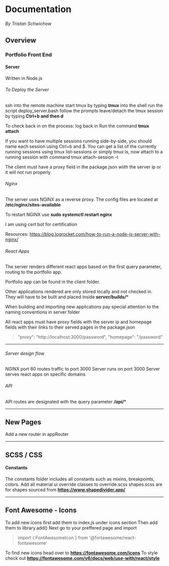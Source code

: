 
# Documentation

###### By Tristan Schwichow

## Overview

### Portfolio Front End

#### Server 
Written in Node.js 

###### To Deploy the Server

ssh into the remote machine
start tmux by typing **tmux** into the shell
run the script deploy_server.bash
follow the prompts
leave/detach the tmux session by typing **Ctrl+b and then d**

To check back in on the process:
log back in 
Run the command **tmux attach**

If you want to have multiple sessions running side-by-side, you should name each session using Ctrl+b and $. You can get a list of the currently running sessions using tmux list-sessions or simply tmux ls, now attach to a running session with command tmux attach-session -t <session-name>

The client must have a proxy field in the package.json wiith the server ip or it will not run properly

###### Nginx

The server uses NGINX as a reverse proxy.
The config files are located at **/etc/nginx/sites-available**

To restart NGINX use **sudo systemctl restart nginx**

I am using cert bot for certification

Resources: 
https://blog.logrocket.com/how-to-run-a-node-js-server-with-nginx/
###### React Apps
The server renders different react apps based on the first query parameter, routing to the portfolio app. 

Portfolio app can be found in the client folder.

Other applications rendered are only stored locally and not checked in. They will have to be built and placed inside ***server/builds/****

When building and importing new applications pay special attention to the naming conventions in server folder

All react apps must have proxy fields with the server ip and homepage fields with their links to their served pages in the package.json


>"proxy": "http://localhost:3000/password",
>"homepage": "/password"

****
###### Server design flow

NGINX port 80 routes traffic to port 3000
Server runs on port 3000
Server serves react apps on specific domains



###### API

API routes are designated with the query parameter ***/api/****


----
## New Pages
Add a new router in appRouter

----

## SCSS / CSS

#### Constants
The constants folder includes all constants such as mixins, breakpoints, colors. 
Add all material ui override classes to override.scss
shapes.scss are for shapes sourced from **https://www.shapedivider.app/**

----

## Font Awesome - Icons   
To add new icons first add them to index.js under icons section
Then add them to library.add()
Next go to your preffered page and import
> import { FontAwesomeIcon } from '@fortawesome/react-fontawesome' 

To find new icons head over to **https://fontawesome.com/icons**
To style check out **https://fontawesome.com/v6/docs/web/use-with/react/style**





